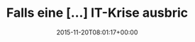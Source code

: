 ---
retweeted: false
source: <a href="http://corebird.baedert.org" rel="nofollow">Corebird</a>
entities:
  hashtags: []
  symbols: []
  user_mentions: []
  urls:
  - url: https://t.co/iCNQVqRqSO
    expanded_url: http://www.faz.net/aktuell/wirtschaft/it-gipfel-ich-braeuchte-von-ihnen-mal-eine-krisennummer-13921103.html
    display_url: faz.net/aktuell/wirtsc…
    indices:
    - '110'
    - '133'
display_text_range:
- '0'
- '133'
favorite_count: '0'
id_str: '667613670147563520'
truncated: false
retweet_count: '1'
id: '667613670147563520'
possibly_sensitive: false
created_at: Fri Nov 20 08:01:17 +0000 2015
favorited: false
full_text: Falls eine […] IT-Krise ausbricht, sind dabei offenbar zunehmend auch überraschende
  Abwehr-Allianzen denkbar.
lang: de
quote_url: http://www.faz.net/aktuell/wirtschaft/it-gipfel-ich-braeuchte-von-ihnen-mal-eine-krisennummer-13921103.html
tags:
- pesos:twitter
date: '2015-11-20T08:01:17+00:00'
src: https://twitter.com/bascht/status/667613670147563520
original_url: https://twitter.com/bascht/status/667613670147563520
type: twitter_tweet
text: Falls eine […] IT-Krise ausbricht, sind dabei offenbar zunehmend auch überraschende
  Abwehr-Allianzen denkbar.
title: Falls eine […] IT-Krise ausbric

---